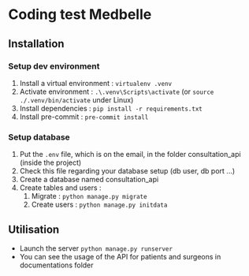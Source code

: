 # Coding test Medbelle


## Installation

### Setup dev environment

1. Install a virtual environment : ```virtualenv .venv```
2. Activate environment : ```.\.venv\Scripts\activate``` (or ```source ./.venv/bin/activate``` under Linux)
3. Install dependencies : ```pip install -r requirements.txt```
4. Install pre-commit : ```pre-commit install```

### Setup database

1. Put the ```.env``` file, which is on the email, in the folder consultation_api (inside the project)
2. Check this file regarding your database setup (db user, db port ...)
3. Create a database named consultation_api
4. Create tables and users :
   1. Migrate : ```python manage.py migrate```
   2. Create users : ```python manage.py initdata```


## Utilisation

- Launch the server ```python manage.py runserver```
- You can see the usage of the API for patients and surgeons in documentations folder